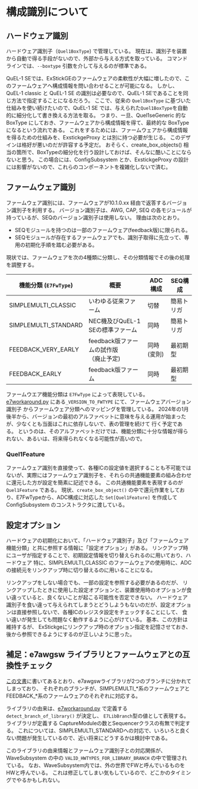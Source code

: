 # 構成識別について

## ハードウェア識別
ハードウェア識別子（`Quel1BoxType`) で管理している。
現在は、識別子を装置から自動で得る手段がないので、外部から与える方式を取っている。
コマンドラインでは、`--boxtype` 引数を介して与えるのが標準である。

QuEL-1 SEでは、ExStickGEのファームウェアの柔軟性が大幅に増したので、このファームウェアへ構成情報を問い合わせることが可能になる。
しかし、QuEL-1 classic と QuEL-1 SE の識別は必要なので、QuEL-1 SEであることを同じ方法で指定することになるだろう。
ここで、従来の `Quel1BoxType` に基づいた仕組みを使い続けたいので、QuEL-1 SE では、与えられた`Quel1BoxType`を自動的に細分化して書き換える方法を取る。 
つまり、ー旦、Quel1seGeneric 的な BoxType にしておき、ファームウェアから構成情報を得て、最終的な BoxType になるという流れである。
これをするためには、ファームウェアから構成情報を得るための仕組みを、ExstickgeProxy とは別に持つ必要が生じる。
このデザインは格好が悪いのだが許容する予定だ。
おそらく、create_box_objects() 相当の箇所で、BoxTypeの細分化を行う設計しておけば、そんなに酷いことにならないと思う。
この場合には、ConfigSubsystem とか、ExstickgeProxy の設計には影響がないので、これらのコンポーネントを複雑化しないで済む。

## ファームウェア識別
ファームウェア識別には、ファームウェアが10.1.0.xx 経由で返答するバージョン識別子を利用する。
バージョン識別子は、AWG, CAP, SEQ の各モジュールが持っているが、SEQのバージョン識別子は使用しない。
理由は次のとおり。
- SEQモジュールを持つのは一部のファームウェア(feedback版)に限られる。
- SEQモジュールが存在するファームウェアでも、識別子取得に先立って、専用の初期化手順を踏む必要がある。

現状では、ファームウェアを次の4種類に分類し、その分類情報でその後の処理を調整する。

| 機能分類 (`E7FwType`)    | 概要                               | ADC構成       | SEQ構成 |
|----------------------|----------------------------------|-------------|-------|
| SIMPLEMULTI_CLASSIC  | いわゆる従来ファーム　                      | 切替          | 簡易トリガ |
| SIMPLEMULTI_STANDARD | NEC機及びQuEL-1 SEの標準ファーム           | 同時          | 簡易トリガ |
| FEEDBACK_VERY_EARLY  | feedback版ファームの試作版 <br>（廃止予定)     | 同時 <br>(変則) | 最初期型  |
| FEEDBACK_EARLY       | feedback版ファーム                　　　 | 同時          | 最初期型  |

ファームウエア機能分類は `E7FwType` によって表現している。
[e7workaround.py](quel_ic_config/e7workaround.py) にある`_VERSION_TO_FWTYPE` にて、ファームウェアバージョン識別子
からファームウェア分類へのマッピングを管理している。
2024年の1月後半から、バージョンの最初のアルファベットに意味を与える運用が始まったが、少なくとも当面はこれに依存しないで、表の管理を続けて
行く予定である。
というのは、そのアルファベットだけでは、機能分類に十分な情報が得られない、あるいは、将来得られなくなる可能性が高いので。

### Quel1Feature
ファームウェア識別を直接使って、各種ICの設定値を選択することも不可能ではないが、実際にはファームウェア識別子を、それらの共通機能要素の組み合わせに還元した方が設定を簡素に記述できる。
この共通機能要素を表現するのが `Quel1Feature` である。
現状、`create_box_object()` の中で還元作業をしており、E7FwTypeから、ADC構成に対応した `Set[Quel1Feature]` を作成して ConfigSubsystem のコンストラクタに渡している。


## 設定オプション
ハードウェアの初期化において、「ハードウェア識別子」及び「ファームウェア機能分類」と共に参照する情報に「設定オプション」がある。
リンクアップ時にユーザが指定することで、初期設定情報を切り替えられるのに用いており、ハードウェア
特に、SIMPLEMULTI_CLASSIC のファームウェアの使用時に、ADCの接続元をリンクアップ時に切り替えるのに用いることになる。

リンクアップをしない場合でも、一部の設定を参照する必要があるのだが、
リンクアップしたときに使用した設定オプションと、装置使用時のオプションが食い違っていると、良くないことが起こる可能性を否定できない。
ハードウェア識別子を食い違って与えられてしまうとどうしようもないのだが、設定オプションは直接参照しないで、各種ICのレジスタ設定をチェックすることにして、
食い違いが発生しても問題なく動作するように心がけている。
基本、この方針は維持するが、 ExStickgeにリンクアップ時のオプション指定を記憶させておき、後から参照できるようにするのが正しいように思った。


## 補足：e7awgsw ライブラリとファームウェアとの互換性チェック
[この文書](./BRANCHED_FIRMWARE_PROBLEM.md)に書いてあるとおり、e7awgswライブラリが2つのブランチに分かれてしまっており、
それぞれのブランチが、SIMPLEMULTI_*系のファームウェアとFEEDBACK_*系のファームウェアのそれぞれに対応する。

ライブラリの由来は、[e7workaround.py](quel_ic_config/e7workaround.py) で定義する `detect_branch_of_library()` が決定し、
`E7LibBranch`型の値として表現する。
ライブラリが定義する CaptureModuleの数とSequencerクラスの有無で判定する。
これについては、SIMPLEMULTI_STANDARDへの対応で、いろいろと良くない問題が発生しているので、近い将来にどうするかは検討中である。

このライブラリの由来情報とファームウェア識別子との対応関係が、WaveSubsystem の中の `VALID_HWTYPES_FOR_LIBRARY_BRANCH` の中で管理されている。
なお、WaveSubsystem内では、外の世界でFWと呼んでいるものをHWと呼んでいる。
これは修正してしまい気もしているので、どこかのタイミングでやるかもしれない。
